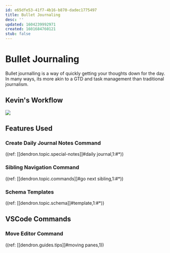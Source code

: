 ```yaml
---
id: e65dfe53-41f7-4b16-b870-dadec1775497
title: Bullet Journaling
desc: ''
updated: 1604239992971
created: 1601684760121
stub: false
---
```

# Bullet Journaling

Bullet journalling is a way of quickly getting your thoughts down for the day. In many ways, its more akin to a GTD and task management than traditional journalism. 

## Kevin's Workflow

<a href="https://www.loom.com/share/d710f69972f8418eb0fdb029e19c3b02"> 
<img style="" src="https://cdn.loom.com/sessions/thumbnails/d710f69972f8418eb0fdb029e19c3b02-with-play.gif"> </a>

## Features Used

### Create Daily Journal Notes Command

((ref: [[dendron.topic.special-notes]]#daily journal,1:#*))

### Sibling Navigation Command

((ref: [[dendron.topic.commands]]#go next sibling,1:#*))

### Schema Templates

((ref: [[dendron.topic.schema]]#template,1:#*))

## VSCode Commands

### Move Editor Command

((ref: [[dendron.guides.tips]]#moving panes,1))

